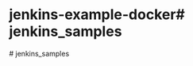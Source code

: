 # jenkins-example-docker#   j e n k i n s _ s a m p l e s  
 #   j e n k i n s _ s a m p l e s  
 